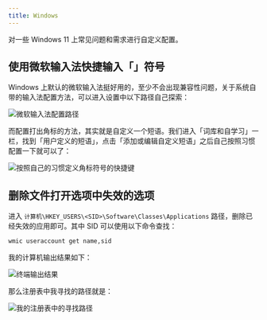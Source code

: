 ```yaml
---
title: Windows
---
```


对一些 Windows 11 上常见问题和需求进行自定义配置。

## 使用微软输入法快捷输入「」符号

Windows 上默认的微软输入法挺好用的，至少不会出现兼容性问题，关于系统自带的输入法配置方法，可以进入设置中以下路径自己探索：

![微软输入法配置路径](https://cdn.dwj601.cn/images/20250319125259528.png)

而配置打出角标的方法，其实就是自定义一个短语。我们进入「词库和自学习」一栏，找到「用户定义的短语」，点击「添加或编辑自定义短语」之后自己按照习惯配置一下就可以了：

![按照自己的习惯定义角标符号的快捷键](https://cdn.dwj601.cn/images/20250319125648827.png)

## 删除文件打开选项中失效的选项

进入 `计算机\HKEY_USERS\<SID>\Software\Classes\Applications` 路径，删除已经失效的应用即可。其中 SID 可以使用以下命令查找：

```bash
wmic useraccount get name,sid
```

我的计算机输出结果如下：

![终端输出结果](https://cdn.dwj601.cn/images/20250319124515341.png)

那么注册表中我寻找的路径就是：

![我的注册表中的寻找路径](https://cdn.dwj601.cn/images/20250319124608769.png)

